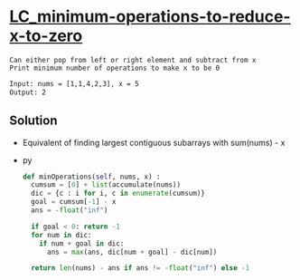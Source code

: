 # [LC_minimum-operations-to-reduce-x-to-zero](https://leetcode.com/problems/minimum-operations-to-reduce-x-to-zero)

```en
Can either pop from left or right element and subtract from x
Print minimum number of operations to make x to be 0
```

```txt
Input: nums = [1,1,4,2,3], x = 5
Output: 2
```

## Solution

* Equivalent of finding largest contiguous subarrays with sum(nums) - x

* py

  ```py
  def minOperations(self, nums, x) :
    cumsum = [0] + list(accumulate(nums))
    dic = {c : i for i, c in enumerate(cumsum)}
    goal = cumsum[-1] - x
    ans = -float("inf")

    if goal < 0: return -1
    for num in dic:
      if num + goal in dic:
        ans = max(ans, dic[num + goal] - dic[num])

    return len(nums) - ans if ans != -float("inf") else -1
  ```
